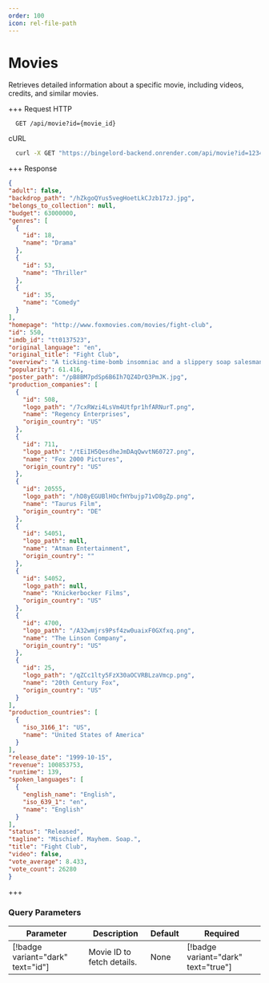 ```yaml
---
order: 100
icon: rel-file-path
---
```


# Movies

Retrieves detailed information about a specific movie, including videos, credits, and similar movies.

+++ Request
  HTTP
  ```http
    GET /api/movie?id={movie_id}
  ```
  cURL
  ```sh
    curl -X GET "https://bingelord-backend.onrender.com/api/movie?id=12345"
  ```
+++ Response
  ```json
{
  "adult": false,
  "backdrop_path": "/hZkgoQYus5vegHoetLkCJzb17zJ.jpg",
  "belongs_to_collection": null,
  "budget": 63000000,
  "genres": [
    {
      "id": 18,
      "name": "Drama"
    },
    {
      "id": 53,
      "name": "Thriller"
    },
    {
      "id": 35,
      "name": "Comedy"
    }
  ],
  "homepage": "http://www.foxmovies.com/movies/fight-club",
  "id": 550,
  "imdb_id": "tt0137523",
  "original_language": "en",
  "original_title": "Fight Club",
  "overview": "A ticking-time-bomb insomniac and a slippery soap salesman channel primal male aggression into a shocking new form of therapy. Their concept catches on, with underground \"fight clubs\" forming in every town, until an eccentric gets in the way and ignites an out-of-control spiral toward oblivion.",
  "popularity": 61.416,
  "poster_path": "/pB8BM7pdSp6B6Ih7QZ4DrQ3PmJK.jpg",
  "production_companies": [
    {
      "id": 508,
      "logo_path": "/7cxRWzi4LsVm4Utfpr1hfARNurT.png",
      "name": "Regency Enterprises",
      "origin_country": "US"
    },
    {
      "id": 711,
      "logo_path": "/tEiIH5QesdheJmDAqQwvtN60727.png",
      "name": "Fox 2000 Pictures",
      "origin_country": "US"
    },
    {
      "id": 20555,
      "logo_path": "/hD8yEGUBlHOcfHYbujp71vD8gZp.png",
      "name": "Taurus Film",
      "origin_country": "DE"
    },
    {
      "id": 54051,
      "logo_path": null,
      "name": "Atman Entertainment",
      "origin_country": ""
    },
    {
      "id": 54052,
      "logo_path": null,
      "name": "Knickerbocker Films",
      "origin_country": "US"
    },
    {
      "id": 4700,
      "logo_path": "/A32wmjrs9Psf4zw0uaixF0GXfxq.png",
      "name": "The Linson Company",
      "origin_country": "US"
    },
    {
      "id": 25,
      "logo_path": "/qZCc1lty5FzX30aOCVRBLzaVmcp.png",
      "name": "20th Century Fox",
      "origin_country": "US"
    }
  ],
  "production_countries": [
    {
      "iso_3166_1": "US",
      "name": "United States of America"
    }
  ],
  "release_date": "1999-10-15",
  "revenue": 100853753,
  "runtime": 139,
  "spoken_languages": [
    {
      "english_name": "English",
      "iso_639_1": "en",
      "name": "English"
    }
  ],
  "status": "Released",
  "tagline": "Mischief. Mayhem. Soap.",
  "title": "Fight Club",
  "video": false,
  "vote_average": 8.433,
  "vote_count": 26280
}
  ```
+++

### Query Parameters

| Parameter | Description               | Default | Required |
|-----------|---------------------------|---------|----------|
| [!badge variant="dark" text="id"] | Movie ID to fetch details. | None | [!badge variant="dark" text="true"] |

